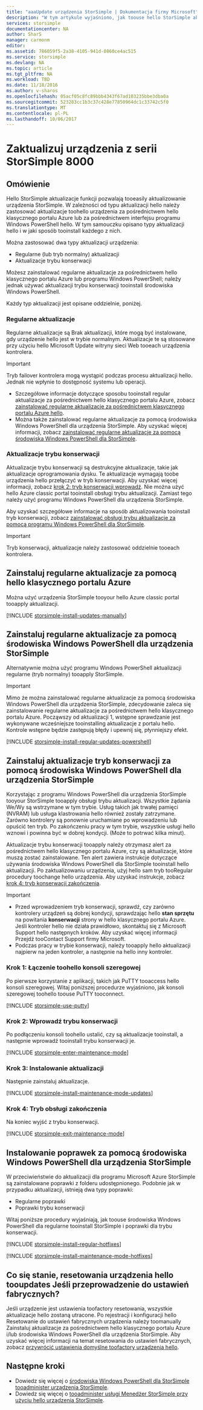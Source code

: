 ```yaml
---
title: "aaaUpdate urządzenia StorSimple | Dokumentacja firmy Microsoft"
description: "W tym artykule wyjaśniono, jak toouse hello StorSimple aktualizacji funkcji tooinstall regularnych i obsługi trybu aktualizacje i poprawki."
services: storsimple
documentationcenter: NA
author: SharS
manager: carmonm
editor: 
ms.assetid: 786059f5-2a38-4105-941d-0860ce4ac515
ms.service: storsimple
ms.devlang: NA
ms.topic: article
ms.tgt_pltfrm: NA
ms.workload: TBD
ms.date: 11/18/2016
ms.author: v-sharos
ms.openlocfilehash: 05acf05c8fc89bbb4343f67ad103235bbe3dba0a
ms.sourcegitcommit: 523283cc1b3c37c428e77850964dc1c33742c5f0
ms.translationtype: MT
ms.contentlocale: pl-PL
ms.lasthandoff: 10/06/2017
---
```

# <a name="update-your-storsimple-8000-series-device"></a>Zaktualizuj urządzenia z serii StorSimple 8000
## <a name="overview"></a>Omówienie
Hello StorSimple aktualizacje funkcji pozwalają tooeasily aktualizowanie urządzenia StorSimple. W zależności od typu aktualizacji hello należy zastosować aktualizacje toohello urządzenia za pośrednictwem hello klasycznego portalu Azure lub za pośrednictwem interfejsu programu Windows PowerShell hello. W tym samouczku opisano typy aktualizacji hello i w jaki sposób tooinstall każdego z nich.

Można zastosować dwa typy aktualizacji urządzenia: 

* Regularne (lub tryb normalny) aktualizacji
* Aktualizacje trybu konserwacji

Możesz zainstalować regularne aktualizacje za pośrednictwem hello klasycznego portalu Azure lub programu Windows PowerShell; należy jednak używać aktualizacji trybu konserwacji tooinstall środowiska Windows PowerShell. 

Każdy typ aktualizacji jest opisane oddzielnie, poniżej.

### <a name="regular-updates"></a>Regularne aktualizacje
Regularne aktualizacje są Brak aktualizacji, które mogą być instalowane, gdy urządzenie hello jest w trybie normalnym. Aktualizacje te są stosowane przy użyciu hello Microsoft Update witryny sieci Web tooeach urządzenia kontrolera. 

> [!IMPORTANT]
> Tryb failover kontrolera mogą wystąpić podczas procesu aktualizacji hello. Jednak nie wpłynie to dostępność systemu lub operacji.
> 
> 

* Szczegółowe informacje dotyczące sposobu tooinstall regular aktualizacje za pośrednictwem hello klasycznego portalu Azure, zobacz [zainstalować regularne aktualizacje za pośrednictwem klasycznego portalu Azure hello](#install-regular-updates-via-the-azure-classic-portal).
* Można także zainstalować regularne aktualizacje za pomocą środowiska Windows PowerShell dla urządzenia StorSimple. Aby uzyskać więcej informacji, zobacz [zainstalować regularne aktualizacje za pomocą środowiska Windows PowerShell dla StorSimple](#install-regular-updates-via-windows-powershell-for-storsimple).

### <a name="maintenance-mode-updates"></a>Aktualizacje trybu konserwacji
Aktualizacje trybu konserwacji są destrukcyjne aktualizacje, takie jak aktualizacje oprogramowania dysku. Te aktualizacje wymagają toobe urządzenia hello przełączyć w tryb konserwacji. Aby uzyskać więcej informacji, zobacz [krok 2: tryb konserwacji wprowadź](#step2). Nie można użyć hello Azure classic portal tooinstall obsługi trybu aktualizacji. Zamiast tego należy użyć programu Windows PowerShell dla urządzenia StorSimple. 

Aby uzyskać szczegółowe informacje na sposób aktualizowania tooinstall tryb konserwacji, zobacz [zainstalować obsługi trybu aktualizacje za pomocą programu Windows PowerShell dla StorSimple](#install-maintenance-mode-updates-via-windows-powershell-for-storsimple).

> [!IMPORTANT]
> Tryb konserwacji, aktualizacje należy zastosować oddzielnie tooeach kontrolera. 
> 
> 

## <a name="install-regular-updates-via-hello-azure-classic-portal"></a>Zainstaluj regularne aktualizacje za pomocą hello klasycznego portalu Azure
Można użyć urządzenia StorSimple tooyour hello Azure classic portal tooapply aktualizacji.

[!INCLUDE [storsimple-install-updates-manually](../../includes/storsimple-install-updates-manually.md)]

## <a name="install-regular-updates-via-windows-powershell-for-storsimple"></a>Zainstaluj regularne aktualizacje za pomocą środowiska Windows PowerShell dla urządzenia StorSimple
Alternatywnie można użyć programu Windows PowerShell aktualizacji regularne (tryb normalny) tooapply StorSimple.

> [!IMPORTANT]
> Mimo że można zainstalować regularne aktualizacje za pomocą środowiska Windows PowerShell dla urządzenia StorSimple, zdecydowanie zaleca się zainstalowanie regularne aktualizacje za pośrednictwem hello klasycznego portalu Azure. Począwszy od aktualizacji 1, wstępne sprawdzanie jest wykonywane wcześniejsze tooinstalling aktualizacje z portalu hello. Kontrole wstępne będzie zastępują błędy i upewnij się, płynniejszy efekt. 
> 
> 

[!INCLUDE [storsimple-install-regular-updates-powershell](../../includes/storsimple-install-regular-updates-powershell.md)]

## <a name="install-maintenance-mode-updates-via-windows-powershell-for-storsimple"></a>Zainstaluj aktualizacje tryb konserwacji za pomocą środowiska Windows PowerShell dla urządzenia StorSimple
Korzystając z programu Windows PowerShell dla urządzenia StorSimple tooyour StorSimple tooapply obsługi trybu aktualizacji. Wszystkie żądania We/Wy są wstrzymane w tym trybie. Usług takich jak trwałej pamięci (NVRAM) lub usługa klastrowania hello również zostały zatrzymane. Zarówno kontrolery są ponownie uruchamiane po wprowadzeniu lub opuścić ten tryb. Po zakończeniu pracy w tym trybie, wszystkie usługi hello wznowi i powinna być w dobrej kondycji. (Może to potrwać kilka minut).

Aktualizacje trybu konserwacji tooapply należy otrzymasz alert za pośrednictwem hello klasycznego portalu Azure, czy są aktualizacje, które muszą zostać zainstalowane. Ten alert zawiera instrukcje dotyczące używania środowiska Windows PowerShell dla StorSimple tooinstall hello aktualizacji. Po zaktualizowaniu urządzenia, użyj hello sam tryb tooRegular procedury toochange hello urządzenia. Aby uzyskać instrukcje, zobacz [krok 4: tryb konserwacji zakończenia](#step4).

> [!IMPORTANT]
> * Przed wprowadzeniem tryb konserwacji, sprawdź, czy zarówno kontrolery urządzeń są dobrej kondycji, sprawdzając hello **stan sprzętu** na powitania **konserwacji** strony w hello klasycznego portalu Azure. Jeśli kontroler hello nie działa prawidłowo, skontaktuj się z Microsoft Support hello następnych kroków. Aby uzyskać więcej informacji Przejdź tooContact Support firmy Microsoft. 
> * Podczas pracy w trybie konserwacji, należy tooapply hello aktualizacji najpierw na jeden kontroler, a następnie na hello inny kontroler.
> 
> 

### <a name="step-1-connect-toohello-serial-console-a-namestep1"></a>Krok 1: Łączenie toohello konsoli szeregowej<a name="step1">
Po pierwsze korzystanie z aplikacji, takich jak PuTTY tooaccess hello konsoli szeregowej. Witaj poniższej procedurze wyjaśniono, jak konsoli szeregowej toohello toouse PuTTY tooconnect.

[!INCLUDE [storsimple-use-putty](../../includes/storsimple-use-putty.md)]

### <a name="step-2-enter-maintenance-mode-a-namestep2"></a>Krok 2: Wprowadź trybu konserwacji<a name="step2">
Po podłączeniu konsoli toohello ustalić, czy są aktualizacje tooinstall, a następnie wprowadź tooinstall trybu konserwacji je.

[!INCLUDE [storsimple-enter-maintenance-mode](../../includes/storsimple-enter-maintenance-mode.md)]

### <a name="step-3-install-your-updates-a-namestep3"></a>Krok 3: Instalowanie aktualizacji<a name="step3">
Następnie zainstaluj aktualizacje.

[!INCLUDE [storsimple-install-maintenance-mode-updates](../../includes/storsimple-install-maintenance-mode-updates.md)]

### <a name="step-4-exit-maintenance-mode-a-namestep4"></a>Krok 4: Tryb obsługi zakończenia<a name="step4">
Na koniec wyjść z trybu konserwacji.

[!INCLUDE [storsimple-exit-maintenance-mode](../../includes/storsimple-exit-maintenance-mode.md)]

## <a name="install-hotfixes-via-windows-powershell-for-storsimple"></a>Instalowanie poprawek za pomocą środowiska Windows PowerShell dla urządzenia StorSimple
W przeciwieństwie do aktualizacji dla programu Microsoft Azure StorSimple są zainstalowane poprawki z folderu udostępnionego. Podobnie jak w przypadku aktualizacji, istnieją dwa typy poprawki: 

* Regularne poprawki 
* Poprawki trybu konserwacji  

Witaj poniższe procedury wyjaśniają, jak toouse środowiska Windows PowerShell dla regularne tooinstall StorSimple i poprawki dla trybu konserwacji.

[!INCLUDE [storsimple-install-regular-hotfixes](../../includes/storsimple-install-regular-hotfixes.md)]

[!INCLUDE [storsimple-install-maintenance-mode-hotfixes](../../includes/storsimple-install-maintenance-mode-hotfixes.md)]

## <a name="what-happens-tooupdates-if-you-perform-a-factory-reset-of-hello-device"></a>Co się stanie, resetowania urządzenia hello tooupdates Jeśli przeprowadzenie do ustawień fabrycznych?
Jeśli urządzenie jest ustawienia toofactory resetowania, wszystkie aktualizacje hello zostaną utracone. Po rejestracji i konfiguracji hello Resetowanie do ustawień fabrycznych urządzenia należy toomanually Zainstaluj aktualizacje za pośrednictwem hello klasycznego portalu Azure i/lub środowiska Windows PowerShell dla urządzenia StorSimple. Aby uzyskać więcej informacji na temat resetowania do ustawień fabrycznych, zobacz [przywrócić ustawienia domyślne toofactory urządzenia hello](storsimple-manage-device-controller.md#reset-the-device-to-factory-default-settings).

## <a name="next-steps"></a>Następne kroki
* Dowiedz się więcej o [środowiska Windows PowerShell dla StorSimple tooadminister urządzenia StorSimple](storsimple-windows-powershell-administration.md).
* Dowiedz się więcej o [tooadminister usługi Menedżer StorSimple przy użyciu hello urządzenia StorSimple](storsimple-manager-service-administration.md).

